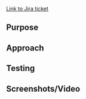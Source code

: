 [Link to Jira ticket](https://strongmind.atlassian.net/browse/TEAM-NUMBER)

## Purpose 
<!-- what/why -->

## Approach 
<!-- how -->

## Testing
<!-- what did you do to confirm this works/what would a QA engineer do to confirm - Think: setup process, steps, expected outcomes -->

## Screenshots/Video
<!-- show before/after of the change if possible -->
